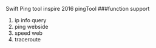 Swift Ping tool inspire 2016 pingTool
###function support 
1. ip info query
2. ping webside
3. speed web
4. traceroute
   
